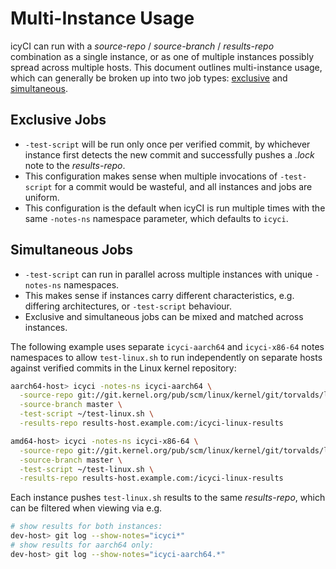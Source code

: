 Multi-Instance Usage
====================

icyCI can run with a *source-repo* / *source-branch* / *results-repo*
combination as a single instance, or as one of multiple instances possibly
spread across multiple hosts.
This document outlines multi-instance usage, which can generally be broken up
into two job types: [exclusive](#exclusive-jobs) and
[simultaneous](#simultaneous-jobs).


Exclusive Jobs
--------------

* `-test-script` will be run only once per verified commit, by whichever
  instance first detects the new commit and successfully pushes a *.lock* note
  to the *results-repo*.
* This configuration makes sense when multiple invocations of `-test-script`
  for a commit would be wasteful, and all instances and jobs are uniform.
* This configuration is the default when icyCI is run multiple times with the
  same `-notes-ns` namespace parameter, which defaults to `icyci`.


Simultaneous Jobs
-----------------

* `-test-script` can run in parallel across multiple instances with unique
  `-notes-ns` namespaces.
* This makes sense if instances carry different characteristics, e.g. differing
  architectures, or `-test-script` behaviour.
* Exclusive and simultaneous jobs can be mixed and matched across instances.

The following example uses separate `icyci-aarch64` and `icyci-x86-64` notes
namespaces to allow `test-linux.sh` to run independently on separate hosts
against verified commits in the Linux kernel repository:

```sh
aarch64-host> icyci -notes-ns icyci-aarch64 \
  -source-repo git://git.kernel.org/pub/scm/linux/kernel/git/torvalds/linux.git \
  -source-branch master \
  -test-script ~/test-linux.sh \
  -results-repo results-host.example.com:/icyci-linux-results
```

```sh
amd64-host> icyci -notes-ns icyci-x86-64 \
  -source-repo git://git.kernel.org/pub/scm/linux/kernel/git/torvalds/linux.git \
  -source-branch master \
  -test-script ~/test-linux.sh \
  -results-repo results-host.example.com:/icyci-linux-results
```

Each instance pushes `test-linux.sh` results to the same *results-repo*, which
can be filtered when viewing via e.g.
```sh
# show results for both instances:
dev-host> git log --show-notes="icyci*"
# show results for aarch64 only:
dev-host> git log --show-notes="icyci-aarch64.*"
```
